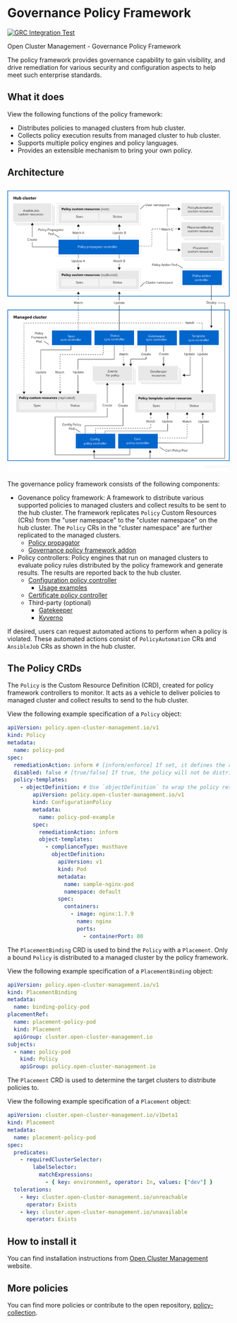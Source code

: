 [comment]: # " Copyright Contributors to the Open Cluster Management project "

# Governance Policy Framework

[![GRC Integration Test](https://github.com/stolostron/governance-policy-framework/actions/workflows/integration.yml/badge.svg)](https://github.com/stolostron/governance-policy-framework/actions/workflows/integration.yml)

Open Cluster Management - Governance Policy Framework

The policy framework provides governance capability to gain visibility, and drive remediation for
various security and configuration aspects to help meet such enterprise standards.

## What it does

View the following functions of the policy framework:

- Distributes policies to managed clusters from hub cluster.
- Collects policy execution results from managed cluster to hub cluster.
- Supports multiple policy engines and policy languages.
- Provides an extensible mechanism to bring your own policy.

## Architecture

![architecture](images/policy-framework-architecture-diagram.png)

The governance policy framework consists of the following components:

- Govenance policy framework: A framework to distribute various supported policies to managed
  clusters and collect results to be sent to the hub cluster. The framework replicates `Policy` Custom Resources (CRs) from the "user namespace" to the "cluster namespace" on the hub cluster. The `Policy` CRs in the "cluster namespace" are further replicated to the managed clusters.
  - [Policy propagator](https://github.com/stolostron/governance-policy-propagator)
  - [Governance policy framework addon](https://github.com/stolostron/governance-policy-framework-addon)
- Policy controllers: Policy engines that run on managed clusters to evaluate policy rules
  distributed by the policy framework and generate results. The results are reported back to the hub cluster.
  - [Configuration policy controller](https://github.com/stolostron/config-policy-controller)
    - [Usage examples](./doc/configuration-policy/README.md)
  - [Certificate policy controller](https://github.com/stolostron/cert-policy-controller)
  - Third-party (optional)
    - [Gatekeeper](https://github.com/open-policy-agent/gatekeeper)
    - [Kyverno](https://github.com/kyverno/kyverno/)

If desired, users can request automated actions to perform when a policy is violated. These automated actions consist of `PolicyAutomation` CRs and `AnsibleJob` CRs as shown in the hub cluster.

## The Policy CRDs

The `Policy` is the Custom Resource Definition (CRD), created for policy framework controllers to
monitor. It acts as a vehicle to deliver policies to managed cluster and collect results to send to
the hub cluster.

View the following example specification of a `Policy` object:

```yaml
apiVersion: policy.open-cluster-management.io/v1
kind: Policy
metadata:
  name: policy-pod
spec:
  remediationAction: inform # [inform/enforce] If set, it defines the remediationAction globally.
  disabled: false # [true/false] If true, the policy will not be distributed to the managed cluster.
  policy-templates:
    - objectDefinition: # Use `objectDefinition` to wrap the policy resource to be distributed to the managed cluster
        apiVersion: policy.open-cluster-management.io/v1
        kind: ConfigurationPolicy
        metadata:
          name: policy-pod-example
        spec:
          remediationAction: inform
          object-templates:
            - complianceType: musthave
              objectDefinition:
                apiVersion: v1
                kind: Pod
                metadata:
                  name: sample-nginx-pod
                  namespace: default
                spec:
                  containers:
                    - image: nginx:1.7.9
                      name: nginx
                      ports:
                        - containerPort: 80
```

The `PlacementBinding` CRD is used to bind the `Policy` with a `Placement`. Only a bound `Policy` is
distributed to a managed cluster by the policy framework.

View the following example specification of a `PlacementBinding` object:

```yaml
apiVersion: policy.open-cluster-management.io/v1
kind: PlacementBinding
metadata:
  name: binding-policy-pod
placementRef:
  name: placement-policy-pod
  kind: Placement
  apiGroup: cluster.open-cluster-management.io
subjects:
  - name: policy-pod
    kind: Policy
    apiGroup: policy.open-cluster-management.io
```

The `Placement` CRD is used to determine the target clusters to distribute policies to.

View the following example specification of a `Placement` object:

```yaml
apiVersion: cluster.open-cluster-management.io/v1beta1
kind: Placement
metadata:
  name: placement-policy-pod
spec:
  predicates:
    - requiredClusterSelector:
        labelSelector:
          matchExpressions:
            - { key: environment, operator: In, values: ["dev"] }
  tolerations:
    - key: cluster.open-cluster-management.io/unreachable
      operator: Exists
    - key: cluster.open-cluster-management.io/unavailable
      operator: Exists
```

## How to install it

You can find installation instructions from
[Open Cluster Management](https://open-cluster-management.io/) website.

## More policies

You can find more policies or contribute to the open repository,
[policy-collection](https://github.com/stolostron/policy-collection).

<!---
Date: 09/18/2024
-->
